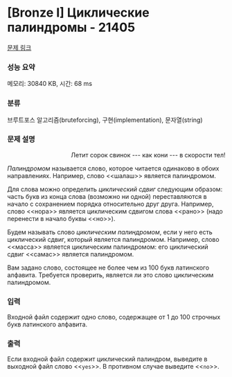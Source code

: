 # [Bronze I] Циклические палиндромы - 21405 

[문제 링크](https://www.acmicpc.net/problem/21405) 

### 성능 요약

메모리: 30840 KB, 시간: 68 ms

### 분류

브루트포스 알고리즘(bruteforcing), 구현(implementation), 문자열(string)

### 문제 설명

<p style="text-align: right;">Летит сорок свинок --- как кони --- в скорости тел!</p>

<p><em>Палиндромом</em> называется слово, которое читается одинаково в обоих направлениях. Например, слово <<шалаш>> является палиндромом. </p>

<p>Для слова можно определить <em>циклический сдвиг</em> следующим образом: часть букв из конца слова (возможно ни одной) переставляются в начало с сохранением порядка относительно друг друга. Например, слово <<нора>> является циклическим сдвигом слова <<рано>> (надо перенести в начало буквы <<но>>).</p>

<p>Будем называть слово <em>циклическим палиндромом</em>, если у него есть циклический сдвиг, который является палиндромом. Например, слово <<масса>> является циклическим палиндромом: его циклический сдвиг <<самас>> является палиндромом. </p>

<p>Вам задано слово, состоящее не более чем из 100 букв латинского алфавита. Требуется проверить, является ли это слово циклическим палиндромом.</p>

### 입력 

 <p>Входной файл содержит одно слово, содержащее от 1 до 100 строчных букв латинского алфавита.</p>

### 출력 

 <p>Если входной файл содержит циклический палиндром, выведите в выходной файл слово <<<code>yes</code>>>. В противном случае выведите <<<code>no</code>>>.</p>

